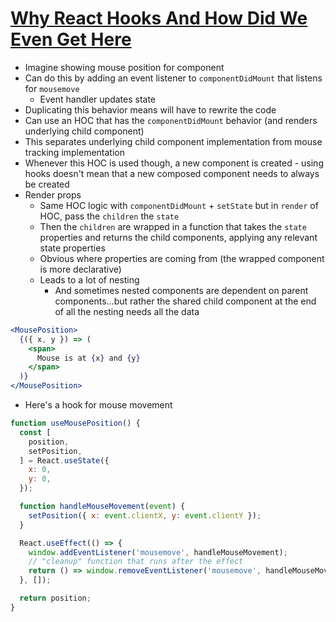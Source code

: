 # [Why React Hooks And How Did We Even Get Here](https://medium.freecodecamp.org/why-react-hooks-and-how-did-we-even-get-here-aa5ed5dc96af)

* Imagine showing mouse position for component
* Can do this by adding an event listener to `componentDidMount` that listens for `mousemove`
  * Event handler updates state
* Duplicating this behavior means will have to rewrite the code
* Can use an HOC that has the `componentDidMount` behavior (and renders underlying child component)
* This separates underlying child component implementation from mouse tracking implementation
* Whenever this HOC is used though, a new component is created - using hooks doesn't mean that a new composed component needs to always be created
* Render props
  * Same HOC logic with `componentDidMount` + `setState` but in `render` of HOC, pass the `children` the `state`
  * Then the `children` are wrapped in a function that takes the `state` properties and returns the child components, applying any relevant state properties
  * Obvious where properties are coming from (the wrapped component is more declarative)
  * Leads to a lot of nesting
    * And sometimes nested components are dependent on parent components...but rather the shared child component at the end of all the nesting needs all the data

```jsx
<MousePosition>
  {({ x, y }) => (
    <span>
      Mouse is at {x} and {y}
    </span>
  )}
</MousePosition>
```

* Here's a hook for mouse movement

```javascript
function useMousePosition() {
  const [
    position,
    setPosition,
  ] = React.useState({
    x: 0,
    y: 0,
  });

  function handleMouseMovement(event) {
    setPosition({ x: event.clientX, y: event.clientY });
  }

  React.useEffect(() => {
    window.addEventListener('mousemove', handleMouseMovement);
    // "cleanup" function that runs after the effect
    return () => window.removeEventListener('mousemove', handleMouseMovement);
  }, []);

  return position;
}
```
